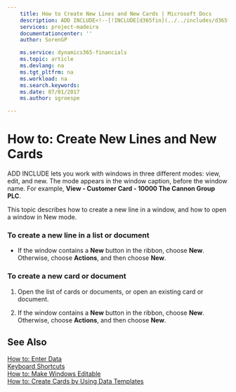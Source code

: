 ```yaml
---
    title: How to Create New Lines and New Cards | Microsoft Docs
    description: ADD INCLUDE<!--[!INCLUDE[d365fin](../../includes/d365fin_md.md)]--> lets you work with windows in three different modes: view, edit, and new. The mode appears in the window caption, before the window name. For example, **View - Customer Card - 10000 The Cannon Group PLC**.
    services: project-madeira
    documentationcenter: ''
    author: SorenGP

    ms.service: dynamics365-financials
    ms.topic: article
    ms.devlang: na
    ms.tgt_pltfrm: na
    ms.workload: na
    ms.search.keywords:
    ms.date: 07/01/2017
    ms.author: sgroespe

---
```

# How to: Create New Lines and New Cards
ADD INCLUDE<!--[!INCLUDE[d365fin](../../includes/d365fin_md.md)]--> lets you work with windows in three different modes: view, edit, and new. The mode appears in the window caption, before the window name. For example, **View - Customer Card - 10000 The Cannon Group PLC**.  
  
 This topic describes how to create a new line in a window, and how to open a window in New mode.  
  
### To create a new line in a list or document  
  
-   If the window contains a **New** button in the ribbon, choose **New**. Otherwise, choose **Actions**, and then choose **New**.  
  
### To create a new card or document  
  
1.  Open the list of cards or documents, or open an existing card or document.  
  
2.  If the window contains a **New** button in the ribbon, choose **New**. Otherwise, choose **Actions**, and then choose **New**.  
  
## See Also  
 [How to: Enter Data](../FullExperience/how-to-enter-data.md)   
 [Keyboard Shortcuts](../FullExperience/keyboard-shortcuts.md)   
 [How to: Make Windows Editable](../FullExperience/how-to-make-windows-editable.md)   
 [How to: Create Cards by Using Data Templates](../FullExperience/how-to-create-cards-by-using-data-templates.md)
